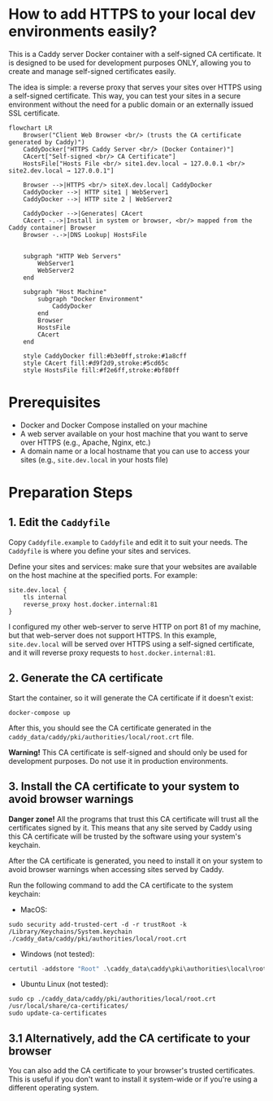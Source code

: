 # How to add HTTPS to your local dev environments easily?

This is a Caddy server Docker container with a self-signed CA certificate. It is designed to be used for development purposes ONLY, allowing you to create and manage self-signed certificates easily.

The idea is simple: a reverse proxy that serves your sites over HTTPS using a self-signed certificate. This way, you can test your sites in a secure environment without the need for a public domain or an externally issued SSL certificate.

```mermaid
flowchart LR
    Browser("Client Web Browser <br/> (trusts the CA certificate generated by Caddy)")
    CaddyDocker["HTTPS Caddy Server <br/> (Docker Container)"]
    CAcert["Self-signed <br/> CA Certificate"]
    HostsFile["Hosts File <br/> site1.dev.local → 127.0.0.1 <br/> site2.dev.local → 127.0.0.1"]
    
    Browser -->|HTTPS <br/> siteX.dev.local| CaddyDocker
    CaddyDocker -->| HTTP site1 | WebServer1
    CaddyDocker -->| HTTP site 2 | WebServer2
    
    CaddyDocker -->|Generates| CAcert
    CAcert -.->|Install in system or browser, <br/> mapped from the Caddy container| Browser
    Browser -.->|DNS Lookup| HostsFile
    
    
    subgraph "HTTP Web Servers" 
        WebServer1
        WebServer2
    end
    
    subgraph "Host Machine"
        subgraph "Docker Environment"
            CaddyDocker
        end
        Browser
        HostsFile
        CAcert
    end
    
    style CaddyDocker fill:#b3e0ff,stroke:#1a8cff
    style CAcert fill:#d9f2d9,stroke:#5cd65c
    style HostsFile fill:#f2e6ff,stroke:#bf80ff

```

# Prerequisites
- Docker and Docker Compose installed on your machine
- A web server available on your host machine that you want to serve over HTTPS (e.g., Apache, Nginx, etc.)
- A domain name or a local hostname that you can use to access your sites (e.g., `site.dev.local` in your hosts file)

# Preparation Steps
## 1. Edit the `Caddyfile`
Copy `Caddyfile.example` to `Caddyfile` and edit it to suit your needs. The `Caddyfile` is where you define your sites and services.

Define your sites and services: make sure that your websites are available on the host machine at the specified ports. For example:
```caddyfile
site.dev.local {
    tls internal
    reverse_proxy host.docker.internal:81
}
```

I configured my other web-server to serve HTTP on port 81 of my machine, but that web-server does not support HTTPS.
In this example, `site.dev.local` will be served over HTTPS using a self-signed certificate, and it will reverse proxy requests to `host.docker.internal:81`.

## 2. Generate the CA certificate

Start the container, so it will generate the CA certificate if it doesn't exist:
```shell
docker-compose up
```
After this, you should see the CA certificate generated in the `caddy_data/caddy/pki/authorities/local/root.crt` file.

**Warning!** This CA certificate is self-signed and should only be used for development purposes. Do not use it in production environments.

## 3. Install the CA certificate to your system to avoid browser warnings

**Danger zone!** All the programs that trust this CA certificate will trust all the certificates signed by it. This means that any site served by Caddy using this CA certificate will be trusted by the software using your system's keychain.

After the CA certificate is generated, you need to install it on your system to avoid browser warnings when accessing sites served by Caddy.

Run the following command to add the CA certificate to the system keychain:
- MacOS:
```shell
sudo security add-trusted-cert -d -r trustRoot -k /Library/Keychains/System.keychain ./caddy_data/caddy/pki/authorities/local/root.crt
```

- Windows (not tested):
```powershell
certutil -addstore "Root" .\caddy_data\caddy\pki\authorities\local\root.crt
```

- Ubuntu Linux (not tested):
```shell
sudo cp ./caddy_data/caddy/pki/authorities/local/root.crt /usr/local/share/ca-certificates/
sudo update-ca-certificates
```

## 3.1 Alternatively, add the CA certificate to your browser

You can also add the CA certificate to your browser's trusted certificates. This is useful if you don't want to install it system-wide or if you're using a different operating system.


